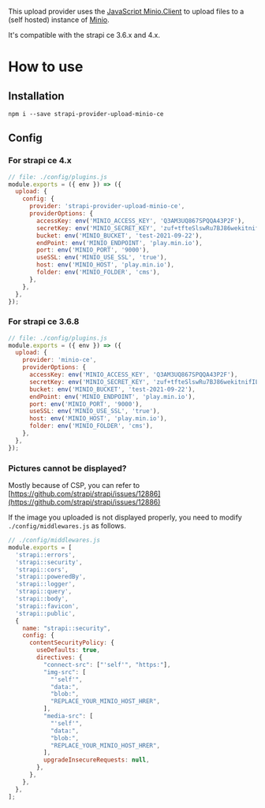 This upload provider uses the [JavaScript Minio.Client](https://docs.min.io/docs/javascript-client-api-reference.html) to upload files to a (self hosted) instance of [Minio](https://min.io/).

It's compatible with the strapi ce 3.6.x and 4.x.

# How to use

## Installation

`npm i --save strapi-provider-upload-minio-ce`

## Config

### For strapi ce 4.x
```js
// file: ./config/plugins.js
module.exports = ({ env }) => ({
  upload: {
    config: {
      provider: 'strapi-provider-upload-minio-ce',
      providerOptions: {
        accessKey: env('MINIO_ACCESS_KEY', 'Q3AM3UQ867SPQQA43P2F'),
        secretKey: env('MINIO_SECRET_KEY', 'zuf+tfteSlswRu7BJ86wekitnifILbZam1KYY3TG'),
        bucket: env('MINIO_BUCKET', 'test-2021-09-22'),
        endPoint: env('MINIO_ENDPOINT', 'play.min.io'),
        port: env('MINIO_PORT', '9000'),
        useSSL: env('MINIO_USE_SSL', 'true'),
        host: env('MINIO_HOST', 'play.min.io'),
        folder: env('MINIO_FOLDER', 'cms'),
      },
    },
  },
});

```

### For strapi ce 3.6.8
```js
// file: ./config/plugins.js
module.exports = ({ env }) => ({
  upload: {
    provider: 'minio-ce',
    providerOptions: {
      accessKey: env('MINIO_ACCESS_KEY', 'Q3AM3UQ867SPQQA43P2F'),
      secretKey: env('MINIO_SECRET_KEY', 'zuf+tfteSlswRu7BJ86wekitnifILbZam1KYY3TG'),
      bucket: env('MINIO_BUCKET', 'test-2021-09-22'),
      endPoint: env('MINIO_ENDPOINT', 'play.min.io'),
      port: env('MINIO_PORT', '9000'),
      useSSL: env('MINIO_USE_SSL', 'true'),
      host: env('MINIO_HOST', 'play.min.io'),
      folder: env('MINIO_FOLDER', 'cms'),
    },
  },
});
```

### Pictures cannot be displayed?
Mostly because of CSP, you can refer to [https://github.com/strapi/strapi/issues/12886](https://github.com/strapi/strapi/issues/12886) 

If the image you uploaded is not displayed properly, you need to modify `./config/middlewares.js` as follows.
```js
// ./config/middlewares.js
module.exports = [
  'strapi::errors',
  'strapi::security',
  'strapi::cors',
  'strapi::poweredBy',
  'strapi::logger',
  'strapi::query',
  'strapi::body',
  'strapi::favicon',
  'strapi::public',
  {
    name: "strapi::security",
    config: {
      contentSecurityPolicy: {
        useDefaults: true,
        directives: {
          "connect-src": ["'self'", "https:"],
          "img-src": [
            "'self'",
            "data:",
            "blob:",
            "REPLACE_YOUR_MINIO_HOST_HRER",
          ],
          "media-src": [
            "'self'",
            "data:",
            "blob:",
            "REPLACE_YOUR_MINIO_HOST_HRER",
          ],
          upgradeInsecureRequests: null,
        },
      },
    },
  },
];

```